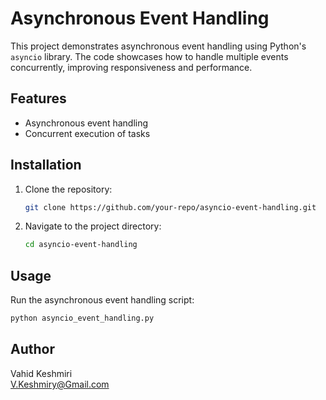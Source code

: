# Asynchronous Event Handling

This project demonstrates asynchronous event handling using Python's `asyncio` library. The code showcases how to handle multiple events concurrently, improving responsiveness and performance.

## Features

- Asynchronous event handling
- Concurrent execution of tasks

## Installation

1. Clone the repository:
    ```sh
    git clone https://github.com/your-repo/asyncio-event-handling.git
    ```
2. Navigate to the project directory:
    ```sh
    cd asyncio-event-handling
    ```

## Usage

Run the asynchronous event handling script:
```sh
python asyncio_event_handling.py
```

## Author

Vahid Keshmiri  
V.Keshmiry@Gmail.com
